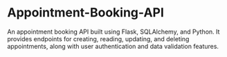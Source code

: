 # Appointment-Booking-API
An appointment booking API built using Flask, SQLAlchemy, and Python. It provides endpoints for creating, reading, updating, and deleting appointments, along with user authentication and data validation features.
